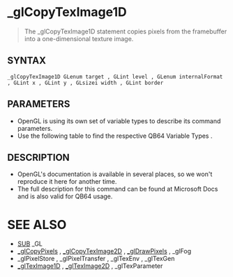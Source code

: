 # _glCopyTexImage1D
> The _glCopyTexImage1D statement copies pixels from the framebuffer into a one-dimensional texture image.

## SYNTAX
`_glCopyTexImage1D GLenum target , GLint level , GLenum internalFormat , GLint x , GLint y , GLsizei width , GLint border`

## PARAMETERS
* OpenGL is using its own set of variable types to describe its command parameters.
* Use the following table to find the respective QB64 Variable Types .


## DESCRIPTION
* OpenGL's documentation is available in several places, so we won't reproduce it here for another time.
* The full description for this command can be found at Microsoft Docs and is also valid for QB64 usage.


# SEE ALSO
* [SUB](SUB.md) _GL
* [_glCopyPixels](_glCopyPixels.md) , [_glCopyTexImage2D](_glCopyTexImage2D.md) , [_glDrawPixels](_glDrawPixels.md) , _glFog
* _glPixelStore , _glPixelTransfer , _glTexEnv , _glTexGen
* [_glTexImage1D](_glTexImage1D.md) , [_glTexImage2D](_glTexImage2D.md) , _glTexParameter

